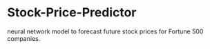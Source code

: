 # Stock-Price-Predictor
neural network model to forecast future stock prices for Fortune 500 companies.
